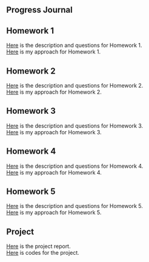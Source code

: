 
## Progress Journal
## Homework 1
[Here](files/HW1.pdf) is the description and questions for Homework 1.<br>
[Here](files/HW1.html) is my approach for Homework 1.

## Homework 2
[Here](files/HW2.pdf) is the description and questions for Homework 2.<br>
[Here](files/HW2.html) is my approach for Homework 2.

## Homework 3
[Here](files/HW3.pdf) is the description and questions for Homework 3.<br>
[Here](files/HW3.html) is my approach for Homework 3.

## Homework 4
[Here](files/HW4.pdf) is the description and questions for Homework 4.<br>
[Here](files/HW4.html) is my approach for Homework 4.

## Homework 5
[Here](files/HW5.pdf) is the description and questions for Homework 5.<br>
[Here](files/HW5.html) is my approach for Homework 5.

## Project
[Here](files/project_report.html) is the project report.<br>
[Here](files/project_code.ipynb) is codes for the project.
